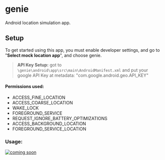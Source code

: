 # genie

Android location simulation app.

## Setup

To get started using this app, you must enable developer settings, and go to "**Select mock location app**", and choose genie.

> **API Key Setup:** got to `\genie\android\app\src\main\AndroidManifest.xml` and put your google API Key at metadata: "com.google.android.geo.API_KEY"

#### Permissions used:
- ACCESS_FINE_LOCATION
- ACCESS_COARSE_LOCATION
- WAKE_LOCK
- FOREGROUND_SERVICE
- REQUEST_IGNORE_BATTERY_OPTIMIZATIONS
- ACCESS_BACKGROUND_LOCATION
- FOREGROUND_SERVICE_LOCATION

### Usage:

[![coming soon](https://img.youtube.com/vi/YOUTUBE_VIDEO_ID_HERE/0.jpg)](https://www.youtube.com/watch?v=YOUTUBE_VIDEO_ID_HERE)
